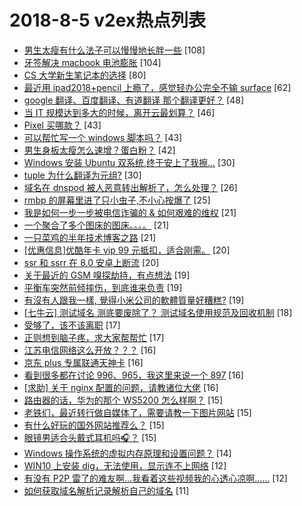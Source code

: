 # 2018-8-5 v2ex热点列表

+ [男生太瘦有什么法子可以慢慢地长胖一些](https://www.v2ex.com/t/477039#reply108) [108]
+ [牙签解决 macbook 电池膨胀](https://www.v2ex.com/t/476982#reply104) [104]
+ [CS 大学新生笔记本的选择](https://www.v2ex.com/t/477006#reply80) [80]
+ [最近用 ipad2018+pencil 上瘾了，感觉轻办公完全不输 surface](https://www.v2ex.com/t/477015#reply62) [62]
+ [google 翻译、百度翻译、有道翻译 那个翻译更好？](https://www.v2ex.com/t/476981#reply48) [48]
+ [当 IT 规模达到多大的时候，离开云最划算？](https://www.v2ex.com/t/476956#reply46) [46]
+ [Pixel 买哪款？](https://www.v2ex.com/t/476959#reply43) [43]
+ [可以帮忙写一个 windows 脚本吗？](https://www.v2ex.com/t/477044#reply43) [43]
+ [男生身板太瘦怎么速增？蛋白粉？](https://www.v2ex.com/t/477073#reply42) [42]
+ [Windows 安装 Ubuntu 双系统,终于安上了我擦...](https://www.v2ex.com/t/477007#reply30) [30]
+ [tuple 为什么翻译为元组?](https://www.v2ex.com/t/477053#reply30) [30]
+ [域名在 dnspod 被人恶意转出解析了，怎么处理？](https://www.v2ex.com/t/476954#reply26) [26]
+ [rmbp 的屏幕里进了只小虫子,不小心按爆了](https://www.v2ex.com/t/477014#reply25) [25]
+ [我是如何一步一步被电信诈骗的 & 如何艰难的维权](https://www.v2ex.com/t/477001#reply21) [21]
+ [一个聚合了多个图床的图床。。。。](https://www.v2ex.com/t/477060#reply21) [21]
+ [一只菜鸡的半年技术博客之路](https://www.v2ex.com/t/477084#reply21) [21]
+ [[优惠信息]优酷年卡 vip 99 元抵扣，适合刚需。](https://www.v2ex.com/t/476997#reply20) [20]
+ [ssr 和 ssrr 在 8.0 安卓上断流](https://www.v2ex.com/t/477046#reply20) [20]
+ [关于最近的 GSM 嗅探劫持，有点想法](https://www.v2ex.com/t/477030#reply19) [19]
+ [平衡车突然前倾摔伤，到底谁来负责](https://www.v2ex.com/t/477062#reply19) [19]
+ [有沒有人跟我一樣, 覺得小米公司的軟體質量好糟糕?](https://www.v2ex.com/t/477077#reply19) [19]
+ [[七牛云] 测试域名 测底要废除了？ 测试域名使用规范及回收机制](https://www.v2ex.com/t/476962#reply18) [18]
+ [受够了，该不该离职](https://www.v2ex.com/t/476995#reply17) [17]
+ [正则想到脑子疼，求大家帮帮忙](https://www.v2ex.com/t/477019#reply17) [17]
+ [江苏电信网络这么开放？？？](https://www.v2ex.com/t/476966#reply16) [16]
+ [京东 plus 专属联通天神卡](https://www.v2ex.com/t/477023#reply16) [16]
+ [看到很多都在讨论 996、965，我这里来说一个 897](https://www.v2ex.com/t/477035#reply16) [16]
+ [[求助] 关于 nginx 配置的问题，请教诸位大佬](https://www.v2ex.com/t/477079#reply16) [16]
+ [路由器的话，华为的那个 WS5200 怎么样啊？](https://www.v2ex.com/t/476977#reply15) [15]
+ [老铁们，最近转行做自媒体了，需要请教一下图片网站](https://www.v2ex.com/t/477016#reply15) [15]
+ [有什么好玩的国外网站推荐么？](https://www.v2ex.com/t/477021#reply15) [15]
+ [眼镜男适合头戴式耳机吗🎧？](https://www.v2ex.com/t/477082#reply15) [15]
+ [Windows 操作系统的虚拟内存原理和设置问题？](https://www.v2ex.com/t/476996#reply14) [14]
+ [WIN10 上安装 dig，无法使用，显示连不上网络](https://www.v2ex.com/t/476960#reply12) [12]
+ [有没有 P2P 雷了的难友啊…我看着这些视频我的心透心凉啊……](https://www.v2ex.com/t/477054#reply12) [12]
+ [如何获取域名解析记录解析自己的域名](https://www.v2ex.com/t/476957#reply11) [11]
